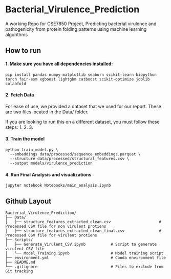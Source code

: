 # Bacterial_Virulence_Prediction

A working Repo for CSE7850 Project, Predicting bacterial virulence and pathogenicity from protein folding patterns using machine learning algorithms


## How to run

#### 1. Make sure you have all dependencies installed:

```
pip install pandas numpy matplotlib seaborn scikit-learn biopython torch fair-esm xgboost lightgbm catboost scikit-optimize joblib colabfold
```

#### 2. Fetch Data

For ease of use, we provided a dataset that we used for our report. These are two files located in the Data/ folder.

If you are looking to run this on a different dataset, you must follow these steps:
    1.
    2.
    3.

#### 3. Train the model

```
python train_model.py \
  --embeddings data/processed/sequence_embeddings.parquet \
  --structure data/processed/structural_features.csv \
  --output models/virulence_prediction
```

#### 4. Run Final Analysis and visualizations

```
jupyter notebook Notebooks/main_analysis.ipynb
```

## Github Layout

```
Bacterial_Virulence_Prediction/
├── Data/
│   ├── structure_features_extracted_clean.csv                     # Processed CSV file for non virulent protiens
│   ├── structure_features_extracted_clean_final.csv               # Processed CSV file for virulent protiens
├── Scripts/
│   ├── Generate_Virulent_CSV.ipynb           # Script to generate virulent CSV file
│   └── Model_Training.ipynb                  # Model training script
├── environment.yml                           # Conda environment file
├── README.md                    
└── .gitignore                                # Files to exclude from Git tracking
```

